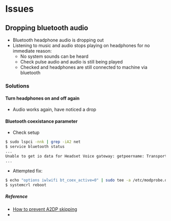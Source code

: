 # Issues

## Dropping bluetooth audio

- Bluetooth headphone audio is dropping out
- Listening to music and audio stops playing on headphones for no immediate reason:
  - No system sounds can be heard
  - Check pulse audio and audio is still being played
  - Checked and headphones are still connected to machine via bluetooth

### Solutions

#### Turn headphones on and off again

- Audio works again, have noticed a drop

#### Bluetooth coexistance parameter

- Check setup

```bash
$ sudo lspci -nnk | grep -iA2 net
$ service bluetooth status
...
Unable to get io data for Headset Voice gateway: getpeername: Transport endpoint is not connected (107) 
...
```

- Attempted fix:

```bash
$ echo "options iwlwifi bt_coex_active=0" | sudo tee -a /etc/modprobe.d/iwlwifi.conf
$ systemcrl reboot
```

##### Reference

- [How to prevent A2DP skipping](https://unix.stackexchange.com/questions/244478/how-to-prevent-bluetooth-audio-skipping-with-the-a2dp-profile-on-arch-linux)
- [](https://bbs.archlinux.org/viewtopic.php?id=226813)

